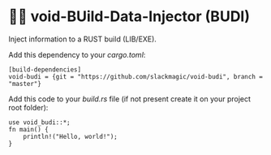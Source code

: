 # 🦀🔠 void-BUild-Data-Injector (BUDI)

Inject information to a RUST build (LIB/EXE).

Add this dependency to your _cargo.toml_:

```
[build-dependencies]
void-budi = {git = "https://github.com/slackmagic/void-budi", branch = "master"}
```

Add this code to your _build.rs_ file (if not present create it on your project root folder):


```
use void_budi::*;
fn main() {
    println!("Hello, world!");
}

```


